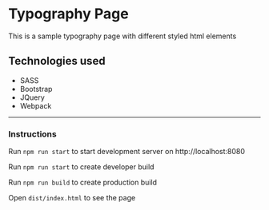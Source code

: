 # Typography Page

This is a sample typography page with different styled html elements

## Technologies used

  - SASS
  - Bootstrap
  - JQuery
  - Webpack

---

### Instructions

Run `npm run start` to start development server on http://localhost:8080

Run `npm run start` to create developer build

Run `npm run build` to create production build

Open `dist/index.html` to see the page

 


